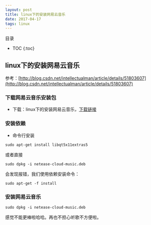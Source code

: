 ```yaml
---
layout: post
title: linux下的安装网易云音乐
date: 2017-04-17
tags: linux
---
```




目录

* TOC 
{:toc}


## linux下的安装网易云音乐

参考：[http://blog.csdn.net/intellectualman/article/details/51803607](http://blog.csdn.net/intellectualman/article/details/51803607) 


### 下载网易云音乐安装包


- 下载：linux下的安装网易云音乐，[下载链接](http://music.163.com/#/download) 


### 安装依赖


- 命令行安装

```shell
sudo apt-get install libqt5x11extras5
```

或者直接

```shell
sudo dpkg -i netease-cloud-music.deb
```

会发现报错，我们使用依赖安装命令：

```shell
sudo apt-get -f install
```

### 安装网易云音乐

```shell
sudo dpkg -i netease-cloud-music.deb
```


感觉不能更棒啦哈哈。再也不担心听歌不方便啦。

